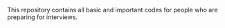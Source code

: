 
This repository contains all basic and important codes for people who are preparing for interviews.